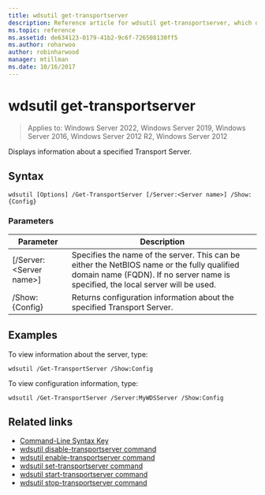 ```yaml
---
title: wdsutil get-transportserver
description: Reference article for wdsutil get-transportserver, which displays information about a specified Transport Server.
ms.topic: reference
ms.assetid: de634123-0179-41b2-9c6f-726508130ff5
ms.author: roharwoo
author: robinharwood
manager: mtillman
ms.date: 10/16/2017
---
```


# wdsutil get-transportserver

>Applies to: Windows Server 2022, Windows Server 2019, Windows Server 2016, Windows Server 2012 R2, Windows Server 2012

Displays information about a specified Transport Server.

## Syntax

```
wdsutil [Options] /Get-TransportServer [/Server:<Server name>] /Show:{Config}
```

### Parameters

|Parameter|Description|
|-------|--------|
|[/Server:\<Server name\>]|Specifies the name of the server. This can be either the NetBIOS name or the fully qualified domain name (FQDN). If no server name is specified, the local server will be used.|
|/Show:{Config}|Returns configuration information about the specified Transport Server.|

## Examples

To view information about the server, type:

```
wdsutil /Get-TransportServer /Show:Config
```

To view configuration information, type:

```
wdsutil /Get-TransportServer /Server:MyWDSServer /Show:Config
```

## Related links

- [Command-Line Syntax Key](command-line-syntax-key.md)
- [wdsutil disable-transportserver command](wdsutil-disable-transportserver.md)
- [wdsutil enable-transportserver command](wdsutil-enable-transportserver.md)
- [wdsutil set-transportserver command](wdsutil-set-transportserver.md)
- [wdsutil start-transportserver command](wdsutil-start-transportserver.md)
- [wdsutil stop-transportserver command](wdsutil-stop-transportserver.md)
